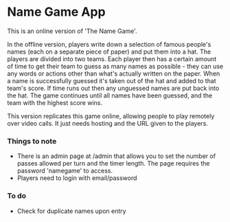 # Name Game App

This is an online version of 'The Name Game'.

In the offline version, players write down a selection of famous people's names (each on a separate piece of paper) and put them into a hat. The players are divided into two teams. Each player then has a certain amount of time to get their team to guess as many names as possible - they can use any words or actions other than what's actually written on the paper. When a name is successfully guessed it's taken out of the hat and added to that team's score. If time runs out then any unguessed names are put back into the hat. The game continues until all names have been guessed, and the team with the highest score wins.

This version replicates this game online, allowing people to play remotely over video calls. It just needs hosting and the URL given to the players.


### Things to note
- There is an admin page at /admin that allows you to set the number of passes allowed per turn and the timer length. The page requires the password 'namegame' to access.
- Players need to login with email/password


### To do
- Check for duplicate names upon entry
